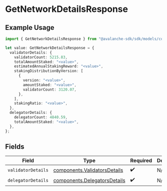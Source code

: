 # GetNetworkDetailsResponse

## Example Usage

```typescript
import { GetNetworkDetailsResponse } from "@avalanche-sdk/sdk/models/components";

let value: GetNetworkDetailsResponse = {
  validatorDetails: {
    validatorCount: 5215.83,
    totalAmountStaked: "<value>",
    estimatedAnnualStakingReward: "<value>",
    stakingDistributionByVersion: [
      {
        version: "<value>",
        amountStaked: "<value>",
        validatorCount: 3120.07,
      },
    ],
    stakingRatio: "<value>",
  },
  delegatorDetails: {
    delegatorCount: 4840.59,
    totalAmountStaked: "<value>",
  },
};
```

## Fields

| Field                                                                        | Type                                                                         | Required                                                                     | Description                                                                  |
| ---------------------------------------------------------------------------- | ---------------------------------------------------------------------------- | ---------------------------------------------------------------------------- | ---------------------------------------------------------------------------- |
| `validatorDetails`                                                           | [components.ValidatorsDetails](../../models/components/validatorsdetails.md) | :heavy_check_mark:                                                           | N/A                                                                          |
| `delegatorDetails`                                                           | [components.DelegatorsDetails](../../models/components/delegatorsdetails.md) | :heavy_check_mark:                                                           | N/A                                                                          |